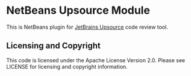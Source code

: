 # NetBeans Upsource Module
This is NetBeans plugin for [JetBrains Upsource](https://www.jetbrains.com/upsource/) code review tool.

## Licensing and Copyright

This code is licensed under the  Apache License Version 2.0. Please see LICENSE for licensing and copyright information.
